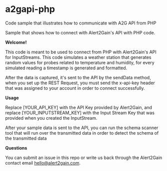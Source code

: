 # a2gapi-php
Code sample that illustrates how to communicate with A2G API from PHP

Sample that shows how to connect with Alert2Gain's API with PHP code.

<b>Welcome!</b>

This code is meant to be used to connect from PHP with Alert2Gain's API for InputStreams. This code simulates a weather station that generates random values for probes related to temperature and humidity, for every simulated reading a timestamp is generated and formatted.

After the data is captured, it's sent to the API by the sendData method, when you set up the REST Request, you must send the x-api-key header that was assigned to your account in order to connect successfully.

<b>Usage</b>

Replace [YOUR_API_KEY] with the API Key provided by Alert2Gain, and replace [YOUR_INPUTSTREAM_KEY] with the Input Stream Key that was provided when you created the InputStream.

After your sample data is sent to the API, you can run the schema scanner tool that will run over the transmitted data in order to detect the schema of the transmitted data

<b>Questions</b>

You can submit an issue in this repo or write us back through the Alert2Gain contact email hello@alert2gain.com.
